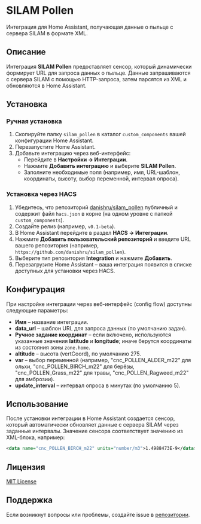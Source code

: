 # SILAM Pollen

Интеграция для Home Assistant, получающая данные о пыльце с сервера SILAM в формате XML.

## Описание

Интеграция **SILAM Pollen** предоставляет сенсор, который динамически формирует URL для запроса данных о пыльце. Данные запрашиваются с сервера SILAM с помощью HTTP-запроса, затем парсятся из XML и обновляются в Home Assistant.

## Установка

### Ручная установка

1. Скопируйте папку `silam_pollen` в каталог `custom_components` вашей конфигурации Home Assistant.
2. Перезапустите Home Assistant.
3. Добавьте интеграцию через веб-интерфейс:
   - Перейдите в **Настройки → Интеграции**.
   - Нажмите **Добавить интеграцию** и выберите **SILAM Pollen**.
   - Заполните необходимые поля (например, имя, URL-шаблон, координаты, высоту, выбор переменной, интервал опроса).

### Установка через HACS

1. Убедитесь, что репозиторий [danishru/silam_pollen](https://github.com/danishru/silam_pollen) публичный и содержит файл `hacs.json` в корне (на одном уровне с папкой `custom_components`).
2. Создайте релиз (например, `v0.1-beta`).
3. В Home Assistant перейдите в раздел **HACS → Интеграции**.
4. Нажмите **Добавить пользовательский репозиторий** и введите URL вашего репозитория (например, `https://github.com/danishru/silam_pollen`).
5. Выберите тип репозитория **Integration** и нажмите **Добавить**.
6. Перезагрузите Home Assistant – ваша интеграция появится в списке доступных для установки через HACS.

## Конфигурация

При настройке интеграции через веб-интерфейс (config flow) доступны следующие параметры:

- **Имя** – название интеграции.
- **data_url** – шаблон URL для запроса данных (по умолчанию задан).
- **Ручное задание координат** – если включено, используются указанные значения **latitude** и **longitude**; иначе берутся координаты из состояния зоны `zone.home`.
- **altitude** – высота (vertCoord), по умолчанию 275.
- **var** – выбор переменной (например, "cnc_POLLEN_ALDER_m22" для ольхи, "cnc_POLLEN_BIRCH_m22" для берёзы, "cnc_POLLEN_Grass_m22" для травы, "cnc_POLLEN_Ragweed_m22" для амброзии).
- **update_interval** – интервал опроса в минутах (по умолчанию 5).

## Использование

После установки интеграции в Home Assistant создается сенсор, который автоматически обновляет данные с сервера SILAM через заданные интервалы. Значение сенсора соответствует значению из XML-блока, например:

```xml
<data name="cnc_POLLEN_BIRCH_m22" units="number/m3">1.4988473E-9</data>
```

## Лицензия

[MIT License](LICENSE)

## Поддержка

Если возникнут вопросы или проблемы, создайте issue в [репозитории](https://github.com/danishru/silam_pollen/issues).
